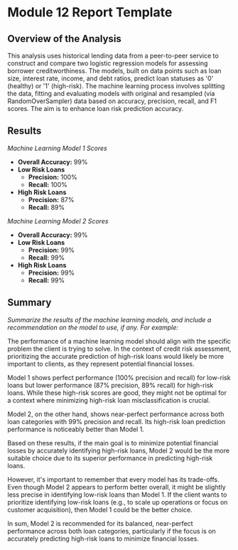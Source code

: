# Module 12 Report Template

## Overview of the Analysis

This analysis uses historical lending data from a peer-to-peer service to construct and compare two logistic regression models for assessing borrower creditworthiness. The models, built on data points such as loan size, interest rate, income, and debt ratios, predict loan statuses as '0' (healthy) or '1' (high-risk). The machine learning process involves splitting the data, fitting and evaluating models with original and resampled (via RandomOverSampler) data based on accuracy, precision, recall, and F1 scores. The aim is to enhance loan risk prediction accuracy.

## Results

*Machine Learning Model 1 Scores*
* __Overall Accuracy:__ 99%
* __Low Risk Loans__
  * __Precision:__ 100%
  * __Recall:__ 100%
* __High Risk Loans__
  * __Precision:__ 87%
  * __Recall:__ 89%

*Machine Learning Model 2 Scores*
* __Overall Accuracy:__ 99%
* __Low Risk Loans__
  * __Precision:__ 99%
  * __Recall:__ 99%
* __High Risk Loans__
  * __Precision:__ 99%
  * __Recall:__ 99%

## Summary

*Summarize the results of the machine learning models, and include a recommendation on the model to use, if any. For example:*

The performance of a machine learning model should align with the specific problem the client is trying to solve. In the context of credit risk assessment, prioritizing the accurate prediction of high-risk loans would likely be more important to clients, as they represent potential financial losses.

Model 1 shows perfect performance (100% precision and recall) for low-risk loans but lower performance (87% precision, 89% recall) for high-risk loans. While these high-risk scores are good, they might not be optimal for a context where minimizing high-risk loan misclassification is crucial.

Model 2, on the other hand, shows near-perfect performance across both loan categories with 99% precision and recall. Its high-risk loan prediction performance is noticeably better than Model 1.

Based on these results, if the main goal is to minimize potential financial losses by accurately identifying high-risk loans, Model 2 would be the more suitable choice due to its superior performance in predicting high-risk loans.

However, it's important to remember that every model has its trade-offs. Even though Model 2 appears to perform better overall, it might be slightly less precise in identifying low-risk loans than Model 1. If the client wants to prioritize identifying low-risk loans (e.g., to scale up operations or focus on customer acquisition), then Model 1 could be the better choice.

In sum, Model 2 is recommended for its balanced, near-perfect performance across both loan categories, particularly if the focus is on accurately predicting high-risk loans to minimize financial losses.